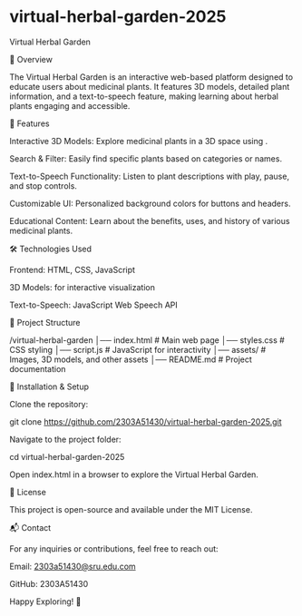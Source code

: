 # virtual-herbal-garden-2025
Virtual Herbal Garden

🌿 Overview

The Virtual Herbal Garden is an interactive web-based platform designed to educate users about medicinal plants. It features 3D models, detailed plant information, and a text-to-speech feature, making learning about herbal plants engaging and accessible.

🚀 Features

Interactive 3D Models: Explore medicinal plants in a 3D space using <model-viewer>.

Search & Filter: Easily find specific plants based on categories or names.

Text-to-Speech Functionality: Listen to plant descriptions with play, pause, and stop controls.

Customizable UI: Personalized background colors for buttons and headers.

Educational Content: Learn about the benefits, uses, and history of various medicinal plants.

🛠️ Technologies Used

Frontend: HTML, CSS, JavaScript

3D Models: <model-viewer> for interactive visualization

Text-to-Speech: JavaScript Web Speech API

📂 Project Structure

/virtual-herbal-garden
│── index.html        # Main web page
│── styles.css        # CSS styling
│── script.js         # JavaScript for interactivity
│── assets/           # Images, 3D models, and other assets
│── README.md         # Project documentation

📌 Installation & Setup

Clone the repository:

git clone https://github.com/2303A51430/virtual-herbal-garden-2025.git

Navigate to the project folder:

cd virtual-herbal-garden-2025

Open index.html in a browser to explore the Virtual Herbal Garden.

📜 License

This project is open-source and available under the MIT License.

📬 Contact

For any inquiries or contributions, feel free to reach out:

Email: 2303a51430@sru.edu.com

GitHub: 2303A51430

Happy Exploring! 🌱


